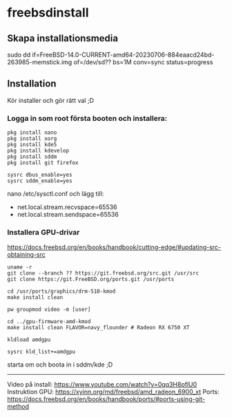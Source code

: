 # freebsdinstall

## Skapa installationsmedia
sudo dd if=FreeBSD-14.0-CURRENT-amd64-20230706-884eaacd24bd-263985-memstick.img of=/dev/sd?? bs=1M conv=sync status=progress

## Installation
Kör installer och gör rätt val ;D

### Logga in som root första booten och installera:
```
pkg install nano
pkg install xorg
pkg install kde5
pkg install kdevelop
pkg install sddm
pkg install git firefox

sysrc dbus_enable=yes
sysrc sddm_enable=yes
```

nano /etc/sysctl.conf och lägg till:
* net.local.stream.recvspace=65536
* net.local.stream.sendspace=65536

### Installera GPU-drivar

https://docs.freebsd.org/en/books/handbook/cutting-edge/#updating-src-obtaining-src
```
uname -r
git clone --branch ?? https://git.freebsd.org/src.git /usr/src
git clone https://git.FreeBSD.org/ports.git /usr/ports

cd /usr/ports/graphics/drm-510-kmod
make install clean

pw groupmod video -m [user]

cd ../gpu-firmware-amd-kmod
make install clean FLAVOR=navy_flounder # Radeon RX 6750 XT

kldload amdgpu

sysrc kld_list+=amdgpu
```
starta om och boota in i sddm/kde ;D

-------------
Video på install: https://www.youtube.com/watch?v=0qq3H8pflU0
Instruktion GPU: https://xyinn.org/md/freebsd/amd_radeon_6900_xt
Ports: https://docs.freebsd.org/en/books/handbook/ports/#ports-using-git-method
